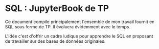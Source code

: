 # SQL : JupyterBook de TP

Ce document compile principalement l'ensemble de mon travail fournit en SQL sous forme de TP. Il évoluera évidemment avec le temps.

L'idée c'est d'offrir un cadre ludique pour apprendre le SQL en proposant de travailler sur des bases de données originales.